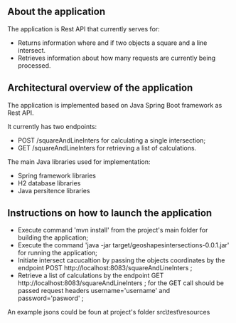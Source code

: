 ## About the application
The application is Rest API that currently serves for:
* Returns information where and if two objects a square and a line intersect.
* Retrieves information about how many requests are currently being processed.

## Architectural overview of the application
The application is implemented based on Java Spring Boot framework as Rest API. 

It currently has two endpoints:
* POST /squareAndLineInters for calculating a single intersection;
* GET /squareAndLineInters for retrieving a list of calculations. 

The main Java libraries used for implementation:
* Spring framework libraries
* H2 database libraries
* Java persitence libraries

## Instructions on how to launch the application
* Execute command 'mvn install' from the project's main folder for building the application;
* Execute the command 'java -jar target/geoshapesintersections-0.0.1.jar' for running the application;
* Initiate intersect cacucaltion by passing the objects coordinates by the endpoint POST http://localhost:8083/squareAndLineInters  ;
* Retrieve a list of calculations by the endpoint GET http://localhost:8083/squareAndLineInters ; 
for the GET call should be passed request headers username='username' and password='pasword' ;

An example jsons could be foun at project's folder src\test\resources
